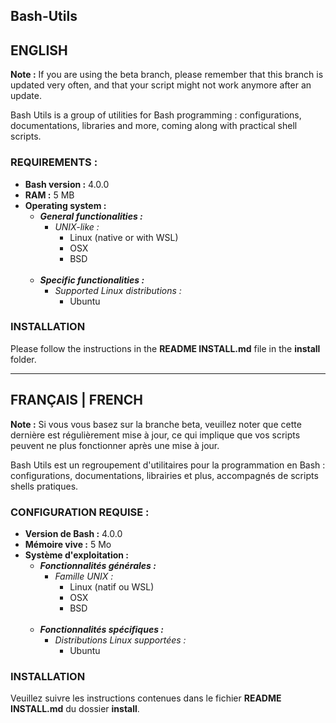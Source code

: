## Bash-Utils

## ENGLISH

**Note :** If you are using the beta branch, please remember that this branch is updated very often, and that your script might not work anymore after an update.

Bash Utils is a group of utilities for Bash programming : configurations, documentations, libraries and more, coming along with practical shell scripts.

### REQUIREMENTS :
- **Bash version :** 4.0.0
- **RAM :** 5 MB
- **Operating system :**
	- **_General functionalities :_**
		- _UNIX-like :_
			- Linux (native or with WSL)
			- OSX
			- BSD
			<br /><br />
	- **_Specific functionalities :_**
		- _Supported Linux distributions :_
			- Ubuntu

### INSTALLATION

Please follow the instructions in the **README INSTALL.md** file in the **install** folder.

---

## FRANÇAIS | FRENCH

**Note :** Si vous vous basez sur la branche beta, veuillez noter que cette dernière est régulièrement mise à jour, ce qui implique que vos scripts peuvent ne plus fonctionner après une mise à jour.

Bash Utils est un regroupement d'utilitaires pour la programmation en Bash : configurations, documentations, librairies et plus, accompagnés de scripts shells pratiques.

### CONFIGURATION REQUISE :
- **Version de Bash :** 4.0.0
- **Mémoire vive :** 5 Mo
- **Système d'exploitation :**
	- **_Fonctionnalités générales :_**
		- _Famille UNIX :_
			- Linux (natif ou WSL)
			- OSX
			- BSD
			<br /><br />
	- **_Fonctionnalités spécifiques :_**
		- _Distributions Linux supportées :_
			- Ubuntu

### INSTALLATION

Veuillez suivre les instructions contenues dans le fichier **README INSTALL.md** du dossier **install**.
